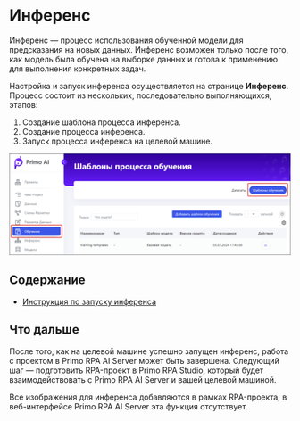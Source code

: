 # Инференс

Инференс — процесс использования обученной модели для предсказания на новых данных. Инференс возможен только после того, как модель была обучена на выборке данных и готова к применению для выполнения конкретных задач.

Настройка и запуск инференса осуществляется на странице **Инференс**. Процесс состоит из нескольких, последовательно выполняющихся, этапов:
1. Создание шаблона процесса инференса.
2. Создание процесса инференса.
3. Запуск процесса инференса на целевой машине.

![](<../../../../.gitbook/assets1/primo-ai//user-guide/training-page.png>)

## Содержание

* [Инструкция по запуску инференса](https://github.com/PrimoRPA/Docs.Rus/blob/1299-%D0%BD%D0%B0%D0%BF%D0%B8%D1%81%D0%B0%D1%82%D1%8C-%D0%B4%D0%BE%D0%BA%D1%83%D0%BC%D0%B5%D0%BD%D1%82-%D0%BF%D0%BE-primoai/primo-ai/user/projects/training/trainig-process-templates.md)

## Что дальше

После того, как на целевой машине успешно запущен инференс, работа с проектом в Primo RPA AI Server может быть завершена. Следующий шаг — подготовить RPA-проект в Primo RPA Studio, который будет взаимодействовать с Primo RPA AI Server и вашей целевой машиной.

Все изображения для инференса добавляются в рамках RPA-проекта, в веб-интерфейсе Primo RPA AI Server эта функция отсутствует.
